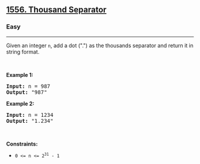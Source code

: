 <h2><a href="https://leetcode.com/problems/thousand-separator/">1556. Thousand Separator</a></h2><h3>Easy</h3><hr><div><p>Given an integer <code>n</code>, add a dot (".") as the thousands separator and return it in string format.</p>

<p>&nbsp;</p>
<p><strong class="example">Example 1:</strong></p>

<pre><strong>Input:</strong> n = 987
<strong>Output:</strong> "987"
</pre>

<p><strong class="example">Example 2:</strong></p>

<pre><strong>Input:</strong> n = 1234
<strong>Output:</strong> "1.234"
</pre>

<p>&nbsp;</p>
<p><strong>Constraints:</strong></p>

<ul>
	<li><code>0 &lt;= n &lt;= 2<sup>31</sup> - 1</code></li>
</ul>
</div>
